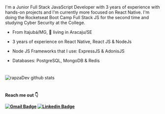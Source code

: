 <div>

<p>
I'm a Junior Full Stack JavaScript Developer with 3 years of experience with hands-on projects and I'm currently more focused on React Native. I'm doing the Rocketseat Boot Camp Full Stack JS for the second time and studying Cyber ​​Security at the College.
</p>

- From Itajubá/MG, 📍 living in Aracaju/SE

- 3 years of experience on React Native, React JS & NodeJs

- Node JS Frameworks that I use: ExpressJS & AdonisJS

- Databases: PostgreSQL, MongoDB & Redis

#


![rapzaDev github stats](https://github-readme-stats.vercel.app/api?username=rapzaDev&show_icons=true&theme=blueberry)

#

<p><strong>Reach me out 👇️<strong></p>


[![Gmail Badge](https://img.shields.io/badge/-rapzadev@gmail.com-8f1d14?style=flat-square&logo=Gmail&logoColor=white&link=mailto:rapzdev@gmail.com)](mailto:rapzdev@gmail.com)
[![Linkedin Badge](https://img.shields.io/badge/-rapzaDev-0900c3?style=flat-square&logo=Linkedin&logoColor=white&link=https://www.linkedin.com/in/rapzadev/)](https://www.linkedin.com/in/rapzadev/) 

</div>
 
